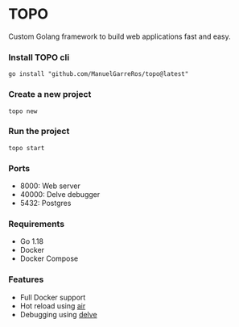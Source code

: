# TOPO

Custom Golang framework to build web applications fast and easy.

### Install TOPO cli
    
    go install "github.com/ManuelGarreRos/topo@latest"

### Create a new project

    topo new

### Run the project

    topo start

### Ports

- 8000: Web server
- 40000: Delve debugger
- 5432: Postgres

### Requirements

- Go 1.18
- Docker
- Docker Compose

### Features

- Full Docker support
- Hot reload using [air](https://github.com/cosmtrek/air)
- Debugging using [delve](https://github.com/go-delve/delve)